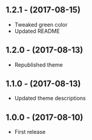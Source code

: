 ## 1.2.1 - (2017-08-15)
* Tweaked green color
* Updated README

## 1.2.0 - (2017-08-13)
* Republished theme

## 1.1.0 - (2017-08-13)
* Updated theme descriptions

## 1.0.0 - (2017-08-10)
* First release

